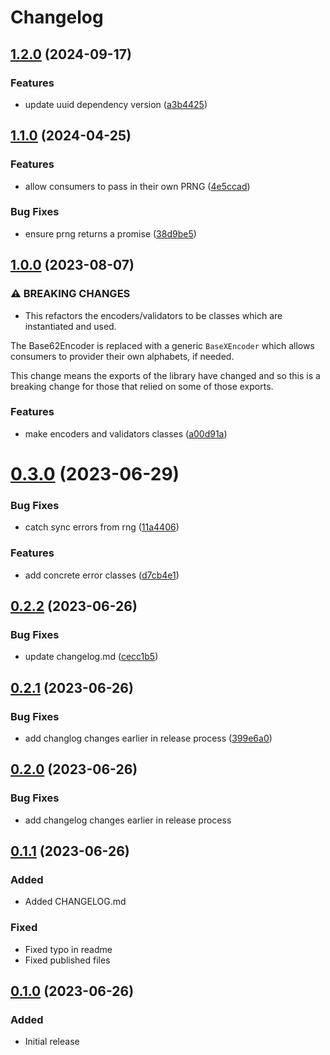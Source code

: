 # Changelog

## [1.2.0](https://github.com/dhensby/readable-tokens/compare/v1.1.0...v1.2.0) (2024-09-17)


### Features

* update uuid dependency version ([a3b4425](https://github.com/dhensby/readable-tokens/commit/a3b44256a62e9b3b73092a53470a41fb20184f09))

## [1.1.0](https://github.com/dhensby/readable-tokens/compare/v1.0.0...v1.1.0) (2024-04-25)


### Features

* allow consumers to pass in their own PRNG ([4e5ccad](https://github.com/dhensby/readable-tokens/commit/4e5ccadf4975244d76ab0e67a047db8c8fe786bd))


### Bug Fixes

* ensure prng returns a promise ([38d9be5](https://github.com/dhensby/readable-tokens/commit/38d9be5280c2c28fa76075c01cfac769bb5874cc))

## [1.0.0](https://github.com/dhensby/readable-tokens/compare/v0.3.0...v1.0.0) (2023-08-07)


### ⚠ BREAKING CHANGES

* This refactors the encoders/validators to be classes which are instantiated and
used.

The Base62Encoder is replaced with a generic `BaseXEncoder` which allows consumers to provider
their own alphabets, if needed.

This change means the exports of the library have changed and so this is a breaking change for
those that relied on some of those exports.

### Features

* make encoders and validators classes ([a00d91a](https://github.com/dhensby/readable-tokens/commit/a00d91a75f6b01149ca261e7e480c47e0dcbf168))

# [0.3.0](https://github.com/dhensby/readable-tokens/compare/v0.2.2...v0.3.0) (2023-06-29)


### Bug Fixes

* catch sync errors from rng ([11a4406](https://github.com/dhensby/readable-tokens/commit/11a4406c727e7953104e2db4f75e175a94ef6649))


### Features

* add concrete error classes ([d7cb4e1](https://github.com/dhensby/readable-tokens/commit/d7cb4e1cd51ef2c801e5102f56d92e1c8b795724))

## [0.2.2](https://github.com/dhensby/readable-tokens/compare/v0.2.1...v0.2.2) (2023-06-26)


### Bug Fixes

* update changelog.md ([cecc1b5](https://github.com/dhensby/readable-tokens/commit/cecc1b560be3c7c5f48253655cdf4a4fb493d87a))

## [0.2.1](https://github.com/dhensby/readable-tokens/compare/v0.2.0...v0.2.1) (2023-06-26)

### Bug Fixes

* add changlog changes earlier in release process ([399e6a0](https://github.com/dhensby/readable-tokens/commit/399e6a0e93bf51dedf36db77bcb797744d917617))

## [0.2.0](https://github.com/dhensby/readable-tokens/compare/v0.1.1...v0.2.0) (2023-06-26)

### Bug Fixes

* add changelog changes earlier in release process

## [0.1.1](https://github.com/dhensby/readable-tokens/compare/v0.1.0...v0.1.1) (2023-06-26)

### Added

* Added CHANGELOG.md

### Fixed

* Fixed typo in readme
* Fixed published files

## [0.1.0](https://github.com/dhensby/readable-tokens/releases/tag/v0.1.0) (2023-06-26)

### Added

* Initial release
